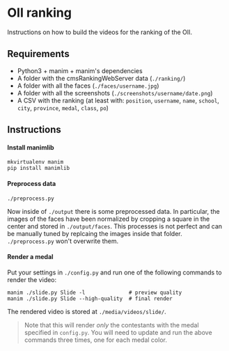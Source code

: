 # OII ranking

Instructions on how to build the videos for the ranking of the OII.

## Requirements

- Python3 + manim + manim's dependencies
- A folder with the cmsRankingWebServer data (`./ranking/`)
- A folder with all the faces (`./faces/username.jpg`)
- A folder with all the screenshots (`./screenshots/username/date.png`)
- A CSV with the ranking (at least with: `position`, `username`, `name`, `school`, `city`, `province`, `medal`, `class`, `po`)

## Instructions

#### Install manimlib

```
mkvirtualenv manim
pip install manimlib
```

#### Preprocess data

```
./preprocess.py
```

Now inside of `./output` there is some preprocessed data. In particular, the images of the faces have been normalized by cropping a square in the center and stored in `./output/faces`. This processes is not perfect and can be manually tuned by replcaing the images inside that folder. `./preprocess.py` won't overwrite them.

#### Render a medal

Put your settings in `./config.py` and run one of the following commands to render the video:

```
manim ./slide.py Slide -l              # preview quality
manim ./slide.py Slide --high-quality  # final render
```

The rendered video is stored at `./media/videos/slide/`.

> Note that this will render _only_ the contestants with the medal specified in `config.py`. You will need to update and run the above commands three times, one for each medal color.
